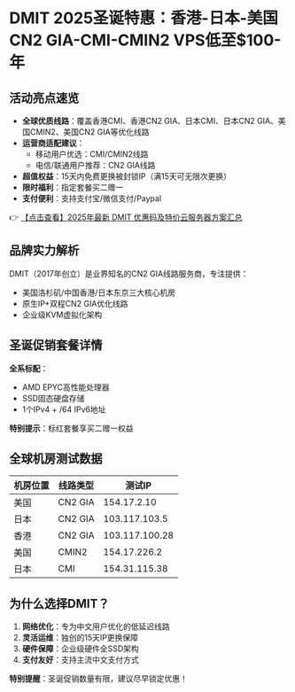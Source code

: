 # DMIT 2025圣诞特惠：香港-日本-美国CN2 GIA-CMI-CMIN2 VPS低至$100-年

## 活动亮点速览

- **全球优质线路**：覆盖香港CMI、香港CN2 GIA、日本CMI、日本CN2 GIA、美国CMIN2、美国CN2 GIA等优化线路
- **运营商适配建议**：
  - 移动用户优选：CMI/CMIN2线路
  - 电信/联通用户推荐：CN2 GIA线路
- **超值权益**：15天内免费更换被封锁IP（满15天可无限次更换）
- **限时福利**：指定套餐买二赠一
- **支付便利**：支持支付宝/微信支付/Paypal

👉 [【点击查看】2025年最新 DMIT 优惠码及特价云服务器方案汇总](https://bit.ly/dmit_coupon)

## 品牌实力解析

DMIT（2017年创立）是业界知名的CN2 GIA线路服务商，专注提供：
- 美国洛杉矶/中国香港/日本东京三大核心机房
- 原生IP+双程CN2 GIA优化线路
- 企业级KVM虚拟化架构

## 圣诞促销套餐详情

**全系标配**：
- AMD EPYC高性能处理器
- SSD固态硬盘存储
- 1个IPv4 + /64 IPv6地址

**特别提示**：标红套餐享买二赠一权益

## 全球机房测试数据

| 机房位置   | 线路类型   | 测试IP        |
|------------|------------|--------------|
| 美国       | CN2 GIA    | 154.17.2.10  |
| 日本       | CN2 GIA    | 103.117.103.5|
| 香港       | CN2 GIA    | 103.117.100.28|
| 美国       | CMIN2      | 154.17.226.2 |
| 日本       | CMI        | 154.31.115.38|

## 为什么选择DMIT？

1. **网络优化**：专为中文用户优化的低延迟线路
2. **灵活运维**：独创的15天IP更换保障
3. **硬件保障**：企业级硬件全SSD架构
4. **支付友好**：支持主流中文支付方式

**特别提醒**：圣诞促销数量有限，建议尽早锁定优惠！